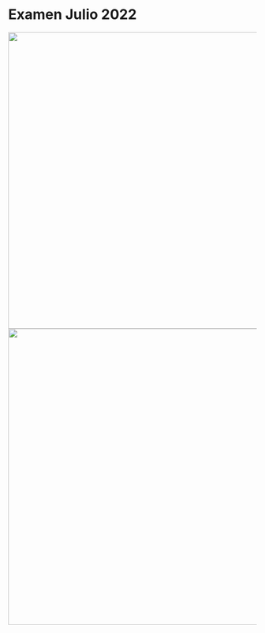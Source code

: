 # Examen Julio 2022

<img src="../../images/cap6_julio_2022-1.png" width="600"/>

<img src="../../images/cap6_julio_2022-2.png" width="600"/>
